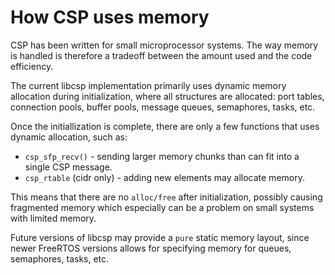 # How CSP uses memory

CSP has been written for small microprocessor systems. The way memory is
handled is therefore a tradeoff between the amount used and the code
efficiency.

The current libcsp implementation primarily uses dynamic memory
allocation during initialization, where all structures are allocated:
port tables, connection pools, buffer pools, message queues, semaphores,
tasks, etc.

Once the initiallization is complete, there are only a few functions
that uses dynamic allocation, such as:

  - `csp_sfp_recv()` - sending larger memory chunks than can fit into a
    single CSP message.
  - `csp_rtable` (cidr only) - adding new elements may allocate memory.

This means that there are no `alloc/free`
after initialization, possibly causing fragmented memory which
especially can be a problem on small systems with limited memory.

Future versions of libcsp may provide a
`pure` static memory layout, since newer
FreeRTOS versions allows for specifying memory for queues, semaphores,
tasks, etc.
